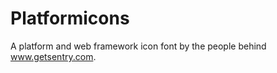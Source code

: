 Platformicons
=============

A platform and web framework icon font by the people behind www.getsentry.com.

